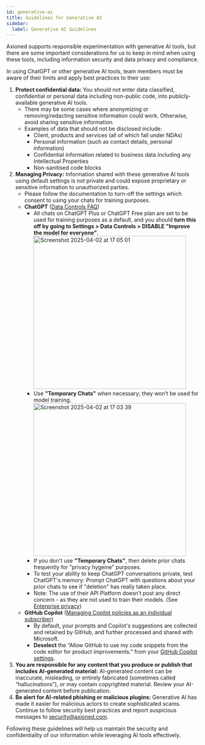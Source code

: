 ```yaml
---
id: generative-ai
title: Guidelines for Generative AI
sidebar:
  label: Generative AI Guidelines
---
```


Axioned supports responsible experimentation with generative AI tools, but there are some important considerations for us to keep in mind when using these tools, including information security and data privacy and compliance.

In using ChatGPT or other generative AI tools, team members must be aware of their limits and apply best practices to their use:

1. **Protect confidential data:** You should not enter data classified, confidential or personal data including non-public code, into publicly-available generative AI tools.
   - There may be some cases where anonymizing or removing/redacting sensitive information could work. Otherwise, avoid sharing sensitive information.
   - Examples of data that should not be disclosed include:
     - Client, products and services (all of which fall under NDAs)
     - Personal information (such as contact details, personal information)
     - Confidential information related to business data including any Intellectual Properties
     - Non-sanitised code blocks
2. **Managing Privacy:** Information shared with these generative AI tools using default settings is not private and could expose proprietary or sensitive information to unauthorized parties.
   - Please follow the documentation to turn-off the settings which consent to using your chats for training purposes.
   - **ChatGPT** ([Data Controls FAQ](https://help.openai.com/en/articles/7730893-data-controls-faq))
       - All chats on ChatGPT Plus or ChatGPT Free plan are set to be used for training purposes as a default, and you should **turn this off by going to Settings > Data Controls > DISABLE "Improve the model for everyone"**.
         <img width="400" alt="Screenshot 2025-04-02 at 17 05 01" src="https://github.com/user-attachments/assets/266bf2af-5f8d-43d4-aa2e-ba03fbff2ca3" />
       - Use **"Temporary Chats"** when necessary; they won’t be used for model training.
         <img width="400" alt="Screenshot 2025-04-02 at 17 03 39" src="https://github.com/user-attachments/assets/7cf3d6ee-e072-4c4f-800c-9450047e66b5" />
       - If you don't use **"Temporary Chats"**, then delete prior chats frequently for "privacy hygeine" purposes.
       - To test your ability to keep ChatGPT conversations private, test ChatGPT's memory: Prompt ChatGPT with questions about your prior chats to see if "deletion" has really taken place.
       - Note: The use of their API Platform doesn’t post any direct concern - as they are not used to train their models. (See [Enterprise privacy](https://openai.com/enterprise-privacy/))
   - **GitHub Copilot** ([Managing Copilot policies as an individual subscriber](https://docs.github.com/en/copilot/managing-copilot/managing-copilot-as-an-individual-subscriber/managing-copilot-policies-as-an-individual-subscriber#enabling-or-disabling-prompt-and-suggestion-collection))
     - By default, your prompts and Copilot's suggestions are collected and retained by GitHub, and further processed and shared with Microsoft.
     - **Deselect** the “Allow GitHub to use my code snippets from the code editor for product improvements.” from your [GitHub Copilot settings](https://github.com/settings/copilot).
3. **You are responsible for any content that you produce or publish that includes AI-generated material:** AI-generated content can be inaccurate, misleading, or entirely fabricated (sometimes called “hallucinations”), or may contain copyrighted material. Review your AI-generated content before publication.
4. **Be alert for AI-related phishing or malicious plugins:** Generative AI has made it easier for malicious actors to create sophisticated scams. Continue to follow security best practices and report suspicious messages to <security@axioned.com>.

Following these guidelines will help us maintain the security and confidentiality of our information while leveraging AI tools effectively.
